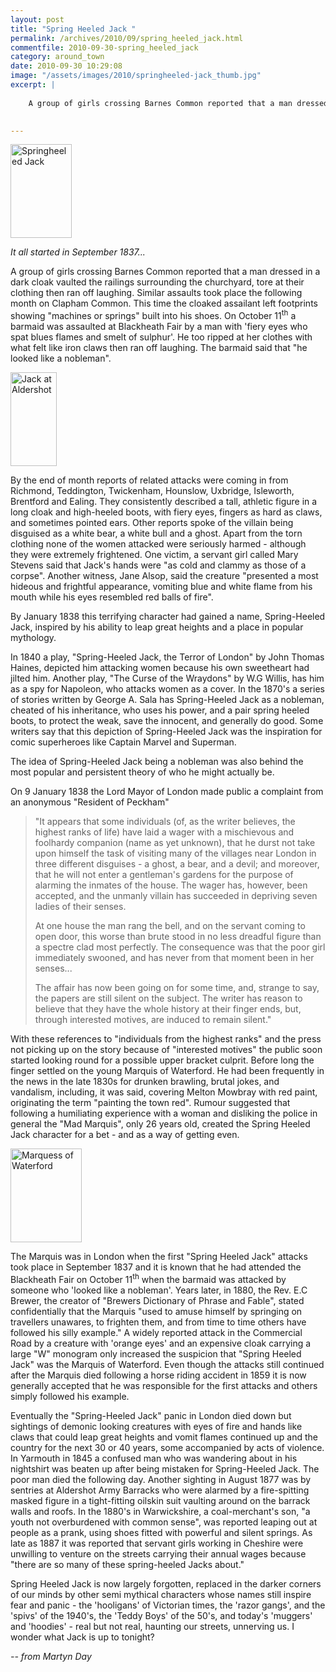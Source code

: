 ```yaml
---
layout: post
title: "Spring Heeled Jack "
permalink: /archives/2010/09/spring_heeled_jack.html
commentfile: 2010-09-30-spring_heeled_jack
category: around_town
date: 2010-09-30 10:29:08
image: "/assets/images/2010/springheeled-jack_thumb.jpg"
excerpt: |
    
    A group of girls crossing Barnes Common reported that a man dressed in a dark cloak vaulted the railings surrounding the churchyard, tore at their clothing then ran off laughing. Similar assaults took place the following month on Clapham Common. This time the cloaked assailant left footprints showing "machines or springs" built into his shoes. On October 11<sup>th</sup> a barmaid was assaulted at Blackheath Fair by a man with 'fiery eyes who spat blues flames and smelt of sulphur'. He too ripped at her clothes with what felt like iron claws then ran off laughing. The barmaid said that "he looked like a nobleman".
    

---
```


<a href="/assets/images/2010/springheeled-jack.jpg" title="See larger version of - Springheeled Jack"><img src="/assets/images/2010/springheeled-jack_thumb.jpg" width="98" height="150" alt="Springheeled Jack" class="photo right" /></a>

*It all started in September 1837...*

A group of girls crossing Barnes Common reported that a man dressed in a dark cloak vaulted the railings surrounding the churchyard, tore at their clothing then ran off laughing. Similar assaults took place the following month on Clapham Common. This time the cloaked assailant left footprints showing "machines or springs" built into his shoes. On October 11<sup>th</sup> a barmaid was assaulted at Blackheath Fair by a man with 'fiery eyes who spat blues flames and smelt of sulphur'. He too ripped at her clothes with what felt like iron claws then ran off laughing. The barmaid said that "he looked like a nobleman".

<a href="/assets/images/2010/Jack_at_Aldershot.jpg" title="See larger version of - Jack at Aldershot"><img src="/assets/images/2010/Jack_at_Aldershot_thumb.jpg" width="74" height="150" alt="Jack at Aldershot" class="photo right" /></a>

By the end of month reports of related attacks were coming in from Richmond, Teddington, Twickenham, Hounslow, Uxbridge, Isleworth, Brentford and Ealing. They consistently described a tall, athletic figure in a long cloak and high-heeled boots, with fiery eyes, fingers as hard as claws, and sometimes pointed ears. Other reports spoke of the villain being disguised as a white bear, a white bull and a ghost. Apart from the torn clothing none of the women attacked were seriously harmed - although they were extremely frightened. One victim, a servant girl called Mary Stevens said that Jack's hands were "as cold and clammy as those of a corpse". Another witness, Jane Alsop, said the creature "presented a most hideous and frightful appearance, vomiting blue and white flame from his mouth while his eyes resembled red balls of fire".

By January 1838 this terrifying character had gained a name, Spring-Heeled Jack, inspired by his ability to leap great heights and a place in popular mythology.

In 1840 a play, "Spring-Heeled Jack, the Terror of London" by John Thomas Haines, depicted him attacking women because his own sweetheart had jilted him. Another play, "The Curse of the Wraydons" by W.G Willis, has him as a spy for Napoleon, who attacks women as a cover. In the 1870's a series of stories written by George A. Sala has Spring-Heeled Jack as a nobleman, cheated of his inheritance, who uses his power, and a pair spring heeled boots, to protect the weak, save the innocent, and generally do good. Some writers say that this depiction of Spring-Heeled Jack was the inspiration for comic superheroes like Captain Marvel and Superman.

The idea of Spring-Heeled Jack being a nobleman was also behind the most popular and persistent theory of who he might actually be.

On 9 January 1838 the Lord Mayor of London made public a complaint from an anonymous "Resident of Peckham"

> "It appears that some individuals (of, as the writer believes, the highest ranks of life) have laid a wager with a mischievous and foolhardy companion (name as yet unknown), that he durst not take upon himself the task of visiting many of the villages near London in three different disguises - a ghost, a bear, and a devil; and moreover, that he will not enter a gentleman's gardens for the purpose of alarming the inmates of the house. The wager has, however, been accepted, and the unmanly villain has succeeded in depriving seven ladies of their senses.
> 
>  At one house the man rang the bell, and on the servant coming to open door, this worse than brute stood in no less dreadful figure than a spectre clad most perfectly. The consequence was that the poor girl immediately swooned, and has never from that moment been in her senses...
> 
>  The affair has now been going on for some time, and, strange to say, the papers are still silent on the subject. The writer has reason to believe that they have the whole history at their finger ends, but, through interested motives, are induced to remain silent."
> 
 With these references to "individuals from the highest ranks" and the press not picking up on the story because of "interested motives" the public soon started looking round for a possible upper bracket culprit. Before long the finger settled on the young Marquis of Waterford. He had been frequently in the news in the late 1830s for drunken brawling, brutal jokes, and vandalism, including, it was said, covering Melton Mowbray with red paint, originating the term "painting the town red". Rumour suggested that following a humiliating experience with a woman and disliking the police in general the "Mad Marquis", only 26 years old, created the Spring Heeled Jack character for a bet - and as a way of getting even.

<a href="/assets/images/2010/Marquess_of_Waterford.jpg" title="See larger version of - Marquess of Waterford"><img src="/assets/images/2010/Marquess_of_Waterford_thumb.jpg" width="114" height="150" alt="Marquess of Waterford" class=" right" /></a>

The Marquis was in London when the first "Spring Heeled Jack" attacks took place in September 1837 and it is known that he had attended the Blackheath Fair on October 11<sup>th</sup> when the barmaid was attacked by someone who 'looked like a nobleman'. Years later, in 1880, the Rev. E.C Brewer, the creator of "Brewers Dictionary of Phrase and Fable", stated confidentially that the Marquis "used to amuse himself by springing on travellers unawares, to frighten them, and from time to time others have followed his silly example." A widely reported attack in the Commercial Road by a creature with 'orange eyes' and an expensive cloak carrying a large "W" monogram only increased the suspicion that "Spring Heeled Jack" was the Marquis of Waterford. Even though the attacks still continued after the Marquis died following a horse riding accident in 1859 it is now generally accepted that he was responsible for the first attacks and others simply followed his example.

Eventually the "Spring-Heeled Jack" panic in London died down but sightings of demonic looking creatures with eyes of fire and hands like claws that could leap great heights and vomit flames continued up and the country for the next 30 or 40 years, some accompanied by acts of violence. In Yarmouth in 1845 a confused man who was wandering about in his nightshirt was beaten up after being mistaken for Spring-Heeled Jack. The poor man died the following day. Another sighting in August 1877 was by sentries at Aldershot Army Barracks who were alarmed by a fire-spitting masked figure in a tight-fitting oilskin suit vaulting around on the barrack walls and roofs. In the 1880's in Warwickshire, a coal-merchant's son, "a youth not overburdened with common sense", was reported leaping out at people as a prank, using shoes fitted with powerful and silent springs. As late as 1887 it was reported that servant girls working in Cheshire were unwilling to venture on the streets carrying their annual wages because "there are so many of these spring-heeled Jacks about."

Spring Heeled Jack is now largely forgotten, replaced in the darker corners of our minds by other semi mythical characters whose names still inspire fear and panic - the 'hooligans' of Victorian times, the 'razor gangs', and the 'spivs' of the 1940's, the 'Teddy Boys' of the 50's, and today's 'muggers' and 'hoodies' - real but not real, haunting our streets, unnerving us. I wonder what Jack is up to tonight?

<cite>-- from Martyn Day</cite>

